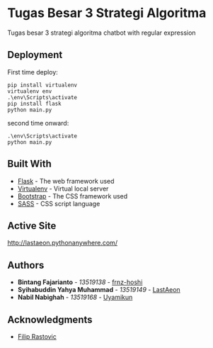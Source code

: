 # Tugas Besar 3 Strategi Algoritma

Tugas besar 3 strategi algoritma chatbot with regular expression

## Deployment

First time deploy:

```
pip install virtualenv
virtualenv env
.\env\Scripts\activate
pip install flask
python main.py
```

second time onward:
```
.\env\Scripts\activate
python main.py
```

## Built With

* [Flask](https://flask.palletsprojects.com/en/1.1.x/) - The web framework used
* [Virtualenv](https://virtualenv.pypa.io/en/latest/) - Virtual local server
* [Bootstrap](https://getbootstrap) - The CSS framework used
* [SASS](https://sass-lang.com/documentation) - CSS script language
 
## Active Site
http://lastaeon.pythonanywhere.com/

## Authors
* **Bintang Fajarianto** - *13519138* - [frnz-hoshi](https://github.com/)
* **Syihabuddin Yahya Muhammad** - *13519149* - [LastAeon](https://github.com/LastAeon)
* **Nabil Nabighah** - *13519168* - [Uyamikun](https://github.com/Uyamikun)

## Acknowledgments

* [Filip Rastovic](https://www.youtube.com/user/Philip7R)

